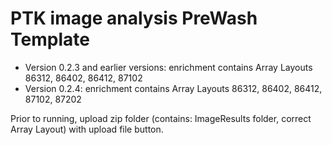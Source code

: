 # PTK image analysis PreWash Template

- Version 0.2.3 and earlier versions: enrichment contains Array Layouts 86312, 86402, 86412, 87102
- Version 0.2.4: enrichment contains Array Layouts 86312, 86402, 86412, 87102, 87202

Prior to running, upload zip folder (contains: ImageResults folder, correct Array Layout) with upload file button.
